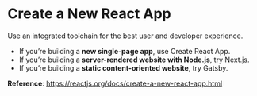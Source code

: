 # Create a New React App

Use an integrated toolchain for the best user and developer experience.

- If you’re building a **new single-page app**, use Create React App.
- If you’re building a **server-rendered website with Node.js**, try Next.js.
- If you’re building a **static content-oriented website**, try Gatsby.

**Reference**: https://reactjs.org/docs/create-a-new-react-app.html
